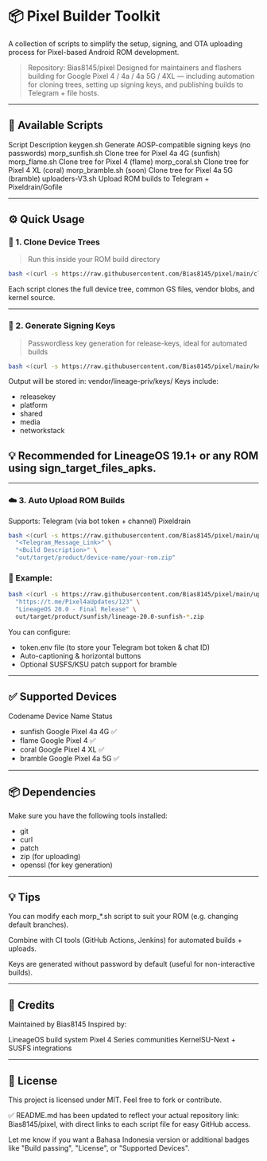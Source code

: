 # 📦 Pixel Builder Toolkit

A collection of scripts to simplify the setup, signing, and OTA uploading process for Pixel-based Android ROM development.

> Repository: Bias8145/pixel
Designed for maintainers and flashers building for Google Pixel 4 / 4a / 4a 5G / 4XL — including automation for cloning trees, setting up signing keys, and publishing builds to Telegram + file hosts.

---

## 📁 Available Scripts

Script	Description
keygen.sh	Generate AOSP-compatible signing keys (no passwords)
morp_sunfish.sh	Clone tree for Pixel 4a 4G (sunfish)
morp_flame.sh	Clone tree for Pixel 4 (flame)
morp_coral.sh	Clone tree for Pixel 4 XL (coral)
morp_bramble.sh (soon)	Clone tree for Pixel 4a 5G (bramble)
uploaders-V3.sh	Upload ROM builds to Telegram + Pixeldrain/Gofile



---

## ⚙️ Quick Usage
### 🧬 1. Clone Device Trees
> Run this inside your ROM build directory
```bash
bash <(curl -s https://raw.githubusercontent.com/Bias8145/pixel/main/clone.sh)
```
Each script clones the full device tree, common GS files, vendor blobs, and kernel source.

---

### 🔐 2. Generate Signing Keys
> Passwordless key generation for release-keys, ideal for automated builds
```bash
bash <(curl -s https://raw.githubusercontent.com/Bias8145/pixel/main/keygen.sh)
```

Output will be stored in:
vendor/lineage-priv/keys/
Keys include:
- releasekey
- platform
- shared
- media
- networkstack


## 💡 Recommended for LineageOS 19.1+ or any ROM using sign_target_files_apks.

---

### ☁️ 3. Auto Upload ROM Builds
Supports:
Telegram (via bot token + channel)
Pixeldrain
```bash
bash <(curl -s https://raw.githubusercontent.com/Bias8145/pixel/main/uploaders-V3.sh) \
  "<Telegram_Message_Link>" \
  "<Build Description>" \
  "out/target/product/device-name/your-rom.zip"
```
### 📌 Example:
```bash
bash <(curl -s https://raw.githubusercontent.com/Bias8145/pixel/main/uploaders-V3.sh) \
  "https://t.me/Pixel4aUpdates/123" \
  "LineageOS 20.0 - Final Release" \
  out/target/product/sunfish/lineage-20.0-sunfish-*.zip
```
You can configure:
- token.env file (to store your Telegram bot token & chat ID)
- Auto-captioning & horizontal buttons
- Optional SUSFS/KSU patch support for bramble

---

## ✅ Supported Devices

Codename	Device Name	Status

- sunfish	Google Pixel 4a 4G	✅
- flame	Google Pixel 4	✅
- coral	Google Pixel 4 XL	✅
- bramble	Google Pixel 4a 5G	✅

---

## 📦 Dependencies

Make sure you have the following tools installed:
- git
- curl
- patch
- zip (for uploading)
- openssl (for key generation)

---

## 💡 Tips

You can modify each morp_*.sh script to suit your ROM (e.g. changing default branches).

Combine with CI tools (GitHub Actions, Jenkins) for automated builds + uploads.

Keys are generated without password by default (useful for non-interactive builds).



---

## 📣 Credits

Maintained by Bias8145
Inspired by:

LineageOS build system
Pixel 4 Series communities
KernelSU-Next + SUSFS integrations

---

## 📄 License

This project is licensed under MIT. Feel free to fork or contribute.

✅ README.md has been updated to reflect your actual repository link: Bias8145/pixel, with direct links to each script file for easy GitHub access.

Let me know if you want a Bahasa Indonesia version or additional badges like "Build passing", "License", or "Supported Devices".
